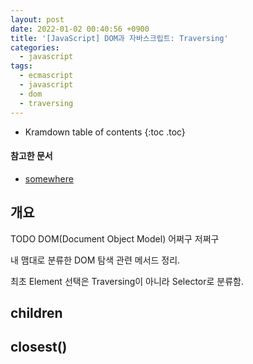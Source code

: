 ```yaml
---
layout: post
date: 2022-01-02 00:40:56 +0900
title: '[JavaScript] DOM과 자바스크립트: Traversing'
categories:
  - javascript
tags:
  - ecmascript
  - javascript
  - dom
  - traversing
---
```


* Kramdown table of contents
{:toc .toc}

#### 참고한 문서

- [somewhere](somewhere)

## 개요

TODO DOM(Document Object Model) 어쩌구 저쩌구

내 맴대로 분류한 DOM 탐색 관련 메서드 정리.

최초 Element 선택은 Traversing이 아니라 Selector로 분류함.

## children

## closest()
